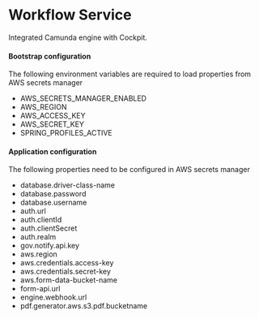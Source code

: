 # Workflow Service

Integrated Camunda engine with Cockpit.


#### Bootstrap configuration

The following environment variables are required to load properties from AWS secrets manager

* AWS_SECRETS_MANAGER_ENABLED
* AWS_REGION
* AWS_ACCESS_KEY
* AWS_SECRET_KEY
* SPRING_PROFILES_ACTIVE


#### Application configuration

The following properties need to be configured in AWS secrets manager

* database.driver-class-name
* database.password
* database.username
* auth.url
* auth.clientId
* auth.clientSecret
* auth.realm
* gov.notify.api.key
* aws.region
* aws.credentials.access-key
* aws.credentials.secret-key
* aws.form-data-bucket-name
* form-api.url
* engine.webhook.url
* pdf.generator.aws.s3.pdf.bucketname